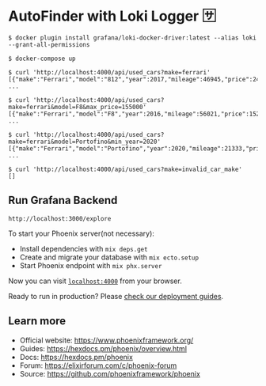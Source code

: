 # AutoFinder with Loki Logger 🈂

    $ docker plugin install grafana/loki-docker-driver:latest --alias loki --grant-all-permissions

    $ docker-compose up

    $ curl 'http://localhost:4000/api/used_cars?make=ferrari'
    [{"make":"Ferrari","model":"812","year":2017,"mileage":46945,"price":244424}, ...

    $ curl 'http://localhost:4000/api/used_cars?make=ferrari&model=F8&max_price=155000'
    [{"make":"Ferrari","model":"F8","year":2016,"mileage":56021,"price":152403}, ...

    $ curl 'http://localhost:4000/api/used_cars?make=ferrari&model=Portofino&min_year=2020'
    [{"make":"Ferrari","model":"Portofino","year":2020,"mileage":21333,"price":169790}, ...

    $ curl 'http://localhost:4000/api/used_cars?make=invalid_car_make'
    []


## Run Grafana Backend

    http://localhost:3000/explore

    

To start your Phoenix server(not necessary):

  * Install dependencies with `mix deps.get`
  * Create and migrate your database with `mix ecto.setup`
  * Start Phoenix endpoint with `mix phx.server`

Now you can visit [`localhost:4000`](http://localhost:4000) from your browser.

Ready to run in production? Please [check our deployment guides](https://hexdocs.pm/phoenix/deployment.html).

## Learn more

  * Official website: https://www.phoenixframework.org/
  * Guides: https://hexdocs.pm/phoenix/overview.html
  * Docs: https://hexdocs.pm/phoenix
  * Forum: https://elixirforum.com/c/phoenix-forum
  * Source: https://github.com/phoenixframework/phoenix
